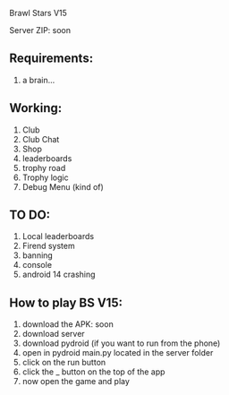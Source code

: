 Brawl Stars V15

Server ZIP: soon

## Requirements: ##
1. a brain...

## Working: ##
1. Club
2. Club Chat
3. Shop
4. leaderboards
5. trophy road
6. Trophy logic
7. Debug Menu (kind of)

## TO DO: ##
1. Local leaderboards
2. Firend system
3. banning
4. console
5. android 14 crashing

## How to play BS V15: ##
1. download the APK: soon
2. download server
3. download pydroid (if you want to run from the phone)
4. open in pydroid main.py located in the server folder
5. click on the run button
6. click the _ button on the top of the app
7. now open the game and play



